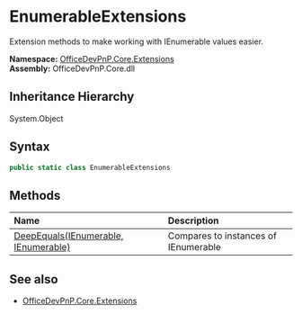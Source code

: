 # EnumerableExtensions
Extension methods to make working with IEnumerable<T> values easier.  

**Namespace:** [OfficeDevPnP.Core.Extensions](OfficeDevPnP.Core.Extensions.md)  
**Assembly:** OfficeDevPnP.Core.dll  
## Inheritance Hierarchy
System.Object  

## Syntax
```C#
public static class EnumerableExtensions
```
## Methods
|**Name**|**Description**|
|:-----|:-----|
| [DeepEquals(IEnumerable, IEnumerable)](OfficeDevPnP.Core.Extensions.EnumerableExtensions.daa2f0b7.md) | Compares to instances of IEnumerable<T>
## See also
- [OfficeDevPnP.Core.Extensions](OfficeDevPnP.Core.Extensions.md)
